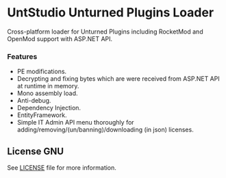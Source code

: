 # UntStudio Unturned Plugins Loader
Cross-platform loader for Unturned Plugins including RocketMod and OpenMod support with ASP.NET API.

### Features
- PE modifications.
- Decrypting and fixing bytes which are were received from ASP.NET API at runtime in memory.
- Mono assembly load.
- Anti-debug.
- Dependency Injection.
- EntityFramework.
- Simple IT Admin API menu thoroughly for adding/removing/(un/banning)/downloading (in json) licenses.

## License GNU
See [LICENSE](LICENSE) file for more information.
